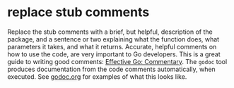 # replace stub comments

Replace the stub comments with a brief, but helpful, description of the package, and a sentence or two explaining what the function does, what parameters it takes, and what it returns.
Accurate, helpful comments on how to use the code, are very important to Go developers.
This is a great guide to writing good comments: [Effective Go: Commentary](https://golang.org/doc/effective_go.html#commentary).
The `godoc` tool produces documentation from the code comments automatically, when executed.
See [godoc.org](https://godoc.org) for examples of what this looks like.
